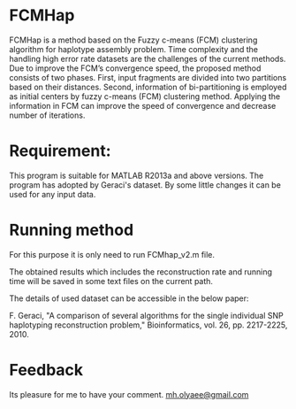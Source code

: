 # FCMHap
FCMHap is a method based on the Fuzzy c-means (FCM) clustering algorithm for haplotype assembly problem. Time complexity and the handling high error rate datasets are the challenges of the current methods. Due to improve the FCM’s convergence speed, the proposed method consists of two phases. First, input fragments are divided into two partitions based on their distances. Second, information of bi-partitioning is employed as initial centers by fuzzy c-means (FCM) clustering method. Applying the information in FCM can improve the speed of convergence and decrease number of iterations.  

# Requirement:

This program is suitable for MATLAB R2013a and above versions.
The program has adopted by Geraci's dataset. By some little changes it can be used for any input data.

# Running method

For this purpose it is only need to run FCMhap_v2.m file.

The obtained results which includes the reconstruction rate and running time will be saved in some text files on the current path.

The details of used dataset can be accessible in the below paper:

F. Geraci, "A comparison of several algorithms for the single individual SNP haplotyping reconstruction problem," Bioinformatics, vol. 26, pp. 2217-2225, 2010.

# Feedback

Its pleasure for me to have your comment.
mh.olyaee@gmail.com
